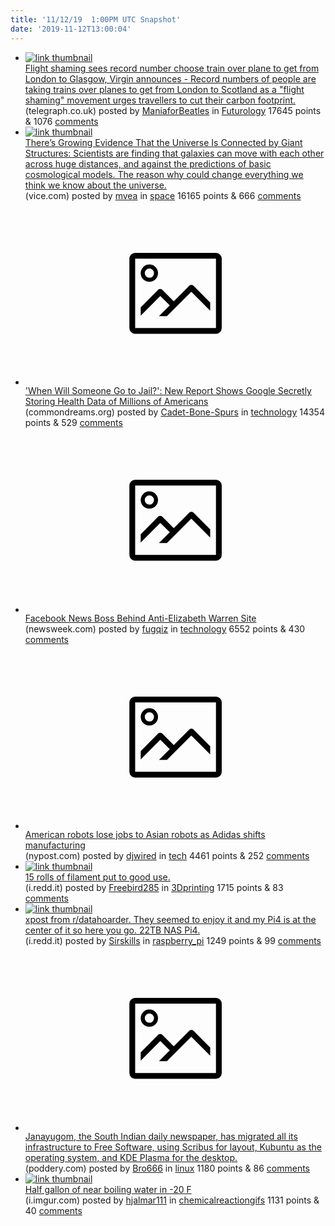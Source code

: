 ```yaml
---
title: '11/12/19  1:00PM UTC Snapshot'
date: '2019-11-12T13:00:04'
---
```

<ul>
<li><a href='https://www.telegraph.co.uk/news/2019/11/11/flight-shaming-sees-record-number-choose-train-plane-get-london/'><img src='https://b.thumbs.redditmedia.com/j8YLph4v6U5iW-jIlpHigJSujYshHeC4m6IrSmaxv4U.jpg' alt='link thumbnail'></a><div><div class='linkTitle'><a href='https://www.telegraph.co.uk/news/2019/11/11/flight-shaming-sees-record-number-choose-train-plane-get-london/'>Flight shaming sees record number choose train over plane to get from London to Glasgow, Virgin announces - Record numbers of people are taking trains over planes to get from London to Scotland as a "flight shaming" movement urges travellers to cut their carbon footprint.</a></div>(telegraph.co.uk) posted by <a href='https://www.reddit.com/user/ManiaforBeatles'>ManiaforBeatles</a> in <a href='https://www.reddit.com/r/Futurology'>Futurology</a> 17645 points & 1076 <a href='https://www.reddit.com/r/Futurology/comments/dus6lj/flight_shaming_sees_record_number_choose_train/'>comments</a></div></li>

<li><a href='https://www.vice.com/en_us/article/zmj7pw/theres-growing-evidence-that-the-universe-is-connected-by-giant-structures'><img src='https://a.thumbs.redditmedia.com/edcuxLb3VClLCracnSFAFS_Qvd8scU0bzXgmOvgVPZ4.jpg' alt='link thumbnail'></a><div><div class='linkTitle'><a href='https://www.vice.com/en_us/article/zmj7pw/theres-growing-evidence-that-the-universe-is-connected-by-giant-structures'>There’s Growing Evidence That the Universe Is Connected by Giant Structures: Scientists are finding that galaxies can move with each other across huge distances, and against the predictions of basic cosmological models. The reason why could change everything we think we know about the universe.</a></div>(vice.com) posted by <a href='https://www.reddit.com/user/mvea'>mvea</a> in <a href='https://www.reddit.com/r/space'>space</a> 16165 points & 666 <a href='https://www.reddit.com/r/space/comments/dus59p/theres_growing_evidence_that_the_universe_is/'>comments</a></div></li>

<li><a href='https://www.commondreams.org/news/2019/11/11/when-will-someone-go-jail-new-report-shows-google-secretly-storing-health-data'><svg version='1.1' viewBox='-34 -14 104 64' preserveAspectRatio='xMidYMid meet' xmlns='http://www.w3.org/2000/svg' xmlns:xlink='http://www.w3.org/1999/xlink'>
    <title>link thumbnail</title>
    <path d='M32,4H4A2,2,0,0,0,2,6V30a2,2,0,0,0,2,2H32a2,2,0,0,0,2-2V6A2,2,0,0,0,32,4ZM4,30V6H32V30Z'></path>
    <path d='M8.92,14a3,3,0,1,0-3-3A3,3,0,0,0,8.92,14Zm0-4.6A1.6,1.6,0,1,1,7.33,11,1.6,1.6,0,0,1,8.92,9.41Z'></path>
    <path d='M22.78,15.37l-5.4,5.4-4-4a1,1,0,0,0-1.41,0L5.92,22.9v2.83l6.79-6.79L16,22.18l-3.75,3.75H15l8.45-8.45L30,24V21.18l-5.81-5.81A1,1,0,0,0,22.78,15.37Z'></path>
</svg></a><div><div class='linkTitle'><a href='https://www.commondreams.org/news/2019/11/11/when-will-someone-go-jail-new-report-shows-google-secretly-storing-health-data'>'When Will Someone Go to Jail?': New Report Shows Google Secretly Storing Health Data of Millions of Americans</a></div>(commondreams.org) posted by <a href='https://www.reddit.com/user/Cadet-Bone-Spurs'>Cadet-Bone-Spurs</a> in <a href='https://www.reddit.com/r/technology'>technology</a> 14354 points & 529 <a href='https://www.reddit.com/r/technology/comments/duyh2t/when_will_someone_go_to_jail_new_report_shows/'>comments</a></div></li>

<li><a href='https://www.newsweek.com/facebook-news-boss-campbell-brown-website-attacking-elizabeth-warren-1471054'><svg version='1.1' viewBox='-34 -14 104 64' preserveAspectRatio='xMidYMid meet' xmlns='http://www.w3.org/2000/svg' xmlns:xlink='http://www.w3.org/1999/xlink'>
    <title>link thumbnail</title>
    <path d='M32,4H4A2,2,0,0,0,2,6V30a2,2,0,0,0,2,2H32a2,2,0,0,0,2-2V6A2,2,0,0,0,32,4ZM4,30V6H32V30Z'></path>
    <path d='M8.92,14a3,3,0,1,0-3-3A3,3,0,0,0,8.92,14Zm0-4.6A1.6,1.6,0,1,1,7.33,11,1.6,1.6,0,0,1,8.92,9.41Z'></path>
    <path d='M22.78,15.37l-5.4,5.4-4-4a1,1,0,0,0-1.41,0L5.92,22.9v2.83l6.79-6.79L16,22.18l-3.75,3.75H15l8.45-8.45L30,24V21.18l-5.81-5.81A1,1,0,0,0,22.78,15.37Z'></path>
</svg></a><div><div class='linkTitle'><a href='https://www.newsweek.com/facebook-news-boss-campbell-brown-website-attacking-elizabeth-warren-1471054'>Facebook News Boss Behind Anti-Elizabeth Warren Site</a></div>(newsweek.com) posted by <a href='https://www.reddit.com/user/fugqiz'>fugqiz</a> in <a href='https://www.reddit.com/r/technology'>technology</a> 6552 points & 430 <a href='https://www.reddit.com/r/technology/comments/dv0ap9/facebook_news_boss_behind_antielizabeth_warren/'>comments</a></div></li>

<li><a href='https://nypost.com/2019/11/11/american-robots-lose-jobs-to-asian-robots-as-adidas-shifts-manufacturing/'><svg version='1.1' viewBox='-34 -14 104 64' preserveAspectRatio='xMidYMid meet' xmlns='http://www.w3.org/2000/svg' xmlns:xlink='http://www.w3.org/1999/xlink'>
    <title>link thumbnail</title>
    <path d='M32,4H4A2,2,0,0,0,2,6V30a2,2,0,0,0,2,2H32a2,2,0,0,0,2-2V6A2,2,0,0,0,32,4ZM4,30V6H32V30Z'></path>
    <path d='M8.92,14a3,3,0,1,0-3-3A3,3,0,0,0,8.92,14Zm0-4.6A1.6,1.6,0,1,1,7.33,11,1.6,1.6,0,0,1,8.92,9.41Z'></path>
    <path d='M22.78,15.37l-5.4,5.4-4-4a1,1,0,0,0-1.41,0L5.92,22.9v2.83l6.79-6.79L16,22.18l-3.75,3.75H15l8.45-8.45L30,24V21.18l-5.81-5.81A1,1,0,0,0,22.78,15.37Z'></path>
</svg></a><div><div class='linkTitle'><a href='https://nypost.com/2019/11/11/american-robots-lose-jobs-to-asian-robots-as-adidas-shifts-manufacturing/'>American robots lose jobs to Asian robots as Adidas shifts manufacturing</a></div>(nypost.com) posted by <a href='https://www.reddit.com/user/djwired'>djwired</a> in <a href='https://www.reddit.com/r/tech'>tech</a> 4461 points & 252 <a href='https://www.reddit.com/r/tech/comments/dut6cz/american_robots_lose_jobs_to_asian_robots_as/'>comments</a></div></li>

<li><a href='https://i.redd.it/mmtbskikm5y31.jpg'><img src='https://b.thumbs.redditmedia.com/_pE6wiNEo1rSXFjyRXDroazpY9U7q5Eukd1e-R_H1jo.jpg' alt='link thumbnail'></a><div><div class='linkTitle'><a href='https://i.redd.it/mmtbskikm5y31.jpg'>15 rolls of filament put to good use.</a></div>(i.redd.it) posted by <a href='https://www.reddit.com/user/Freebird285'>Freebird285</a> in <a href='https://www.reddit.com/r/3Dprinting'>3Dprinting</a> 1715 points & 83 <a href='https://www.reddit.com/r/3Dprinting/comments/dv2a6g/15_rolls_of_filament_put_to_good_use/'>comments</a></div></li>

<li><a href='https://i.redd.it/yjhq6emr82y31.jpg'><img src='https://b.thumbs.redditmedia.com/EpNPfQYy2WpoD8P9ueVB9wK_G97jzgiXtj6Sl7Z0bLI.jpg' alt='link thumbnail'></a><div><div class='linkTitle'><a href='https://i.redd.it/yjhq6emr82y31.jpg'>xpost from r/datahoarder. They seemed to enjoy it and my Pi4 is at the center of it so here you go. 22TB NAS Pi4.</a></div>(i.redd.it) posted by <a href='https://www.reddit.com/user/Sirskills'>Sirskills</a> in <a href='https://www.reddit.com/r/raspberry_pi'>raspberry_pi</a> 1249 points & 99 <a href='https://www.reddit.com/r/raspberry_pi/comments/duskpx/xpost_from_rdatahoarder_they_seemed_to_enjoy_it/'>comments</a></div></li>

<li><a href='https://poddery.com/posts/4691002'><svg version='1.1' viewBox='-34 -14 104 64' preserveAspectRatio='xMidYMid meet' xmlns='http://www.w3.org/2000/svg' xmlns:xlink='http://www.w3.org/1999/xlink'>
    <title>link thumbnail</title>
    <path d='M32,4H4A2,2,0,0,0,2,6V30a2,2,0,0,0,2,2H32a2,2,0,0,0,2-2V6A2,2,0,0,0,32,4ZM4,30V6H32V30Z'></path>
    <path d='M8.92,14a3,3,0,1,0-3-3A3,3,0,0,0,8.92,14Zm0-4.6A1.6,1.6,0,1,1,7.33,11,1.6,1.6,0,0,1,8.92,9.41Z'></path>
    <path d='M22.78,15.37l-5.4,5.4-4-4a1,1,0,0,0-1.41,0L5.92,22.9v2.83l6.79-6.79L16,22.18l-3.75,3.75H15l8.45-8.45L30,24V21.18l-5.81-5.81A1,1,0,0,0,22.78,15.37Z'></path>
</svg></a><div><div class='linkTitle'><a href='https://poddery.com/posts/4691002'>Janayugom, the South Indian daily newspaper, has migrated all its infrastructure to Free Software, using Scribus for layout, Kubuntu as the operating system, and KDE Plasma for the desktop.</a></div>(poddery.com) posted by <a href='https://www.reddit.com/user/Bro666'>Bro666</a> in <a href='https://www.reddit.com/r/linux'>linux</a> 1180 points & 86 <a href='https://www.reddit.com/r/linux/comments/dus67y/janayugom_the_south_indian_daily_newspaper_has/'>comments</a></div></li>

<li><a href='https://i.imgur.com/LIws7qZ.gifv'><img src='https://b.thumbs.redditmedia.com/tctFB9GOMmSkkErcMM2XlI8fsyAJec0sV95PH_12UtY.jpg' alt='link thumbnail'></a><div><div class='linkTitle'><a href='https://i.imgur.com/LIws7qZ.gifv'>Half gallon of near boiling water in -20 F</a></div>(i.imgur.com) posted by <a href='https://www.reddit.com/user/hjalmar111'>hjalmar111</a> in <a href='https://www.reddit.com/r/chemicalreactiongifs'>chemicalreactiongifs</a> 1131 points & 40 <a href='https://www.reddit.com/r/chemicalreactiongifs/comments/dv1vj7/half_gallon_of_near_boiling_water_in_20_f/'>comments</a></div></li>

</ul>
